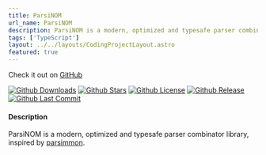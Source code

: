 ```yaml
---
title: ParsiNOM
url_name: ParsiNOM
description: ParsiNOM is a modern, optimized and typesafe parser combinator library.
tags: ['TypeScript']
layout: ../../layouts/CodingProjectLayout.astro
featured: true
---
```


Check it out on [GitHub](https://github.com/mProjectsCode/parsiNOM)

[![Github Downloads](https://img.shields.io/github/downloads/mProjectsCode/parsiNOM/total?style=flat-square&labelColor=1f1f1f&color=2E2E2E)](https://github.com/mProjectsCode/parsiNOM/releases/)
[![Github Stars](https://img.shields.io/github/stars/mProjectsCode/parsiNOM?style=flat-square&labelColor=1f1f1f&color=2E2E2E)](https://github.com/mProjectsCode/parsiNOM/)
[![Github License](https://img.shields.io/github/license/mProjectsCode/parsiNOM?style=flat-square&labelColor=1f1f1f&color=2E2E2E)](https://github.com/mProjectsCode/parsiNOM/blob/master/LICENSE.md)
[![Github Release](https://img.shields.io/github/v/release/mProjectsCode/parsiNOM?style=flat-square&labelColor=1f1f1f&color=2E2E2E)](https://github.com/mProjectsCode/parsiNOM/releases/)
[![Github Last Commit](https://img.shields.io/github/last-commit/mProjectsCode/parsiNOM?style=flat-square&labelColor=1f1f1f&color=2E2E2E)](https://github.com/mProjectsCode/parsiNOM/)

#### Description

ParsiNOM is a modern, optimized and typesafe parser combinator library, inspired by [parsimmon](https://github.com/jneen/parsimmon).